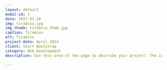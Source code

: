 ```yaml
---
layout: default
modal-id: 1
date: 2017-01-28
img: tiramisu.jpg
img_thumb: tiramisu_thmb.jpg
caption: Tiramisu
alt: Tiramisu
project-date: April 2014
client: Start Bootstrap
category: Web Development
description: Use this area of the page to describe your project. The icon above is part of a free icon set by <a href="https://sellfy.com/p/8Q9P/jV3VZ/">Flat Icons</a>. On their website, you can download their free set with 16 icons, or you can purchase the entire set with 146 icons for only $12!

---
```


